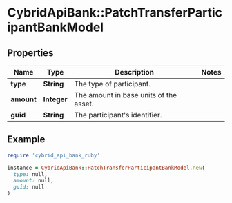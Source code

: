 # CybridApiBank::PatchTransferParticipantBankModel

## Properties

| Name | Type | Description | Notes |
| ---- | ---- | ----------- | ----- |
| **type** | **String** | The type of participant. |  |
| **amount** | **Integer** | The amount in base units of the asset. |  |
| **guid** | **String** | The participant&#39;s identifier. |  |

## Example

```ruby
require 'cybrid_api_bank_ruby'

instance = CybridApiBank::PatchTransferParticipantBankModel.new(
  type: null,
  amount: null,
  guid: null
)
```

